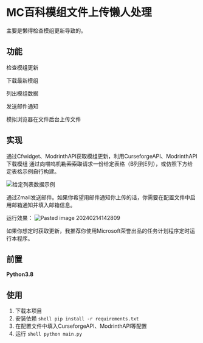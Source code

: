 # MC百科模组文件上传懒人处理
主要是懒得检查模组更新导致的。
## 功能
检查模组更新

下载最新模组

列出模组数据

发送邮件通知

模拟浏览器在文件后台上传文件

## 实现
通过Cfwidget、ModrinthAPI获取模组更新，利用CurseforgeAPI、ModrinthAPI下载模组
通过向喵呜机~~勒索索取~~请求一份给定表格（B列到E列），或仿照下方给定表格示例自行构建。

![给定列表数据示例](https://github.com/IBeiKui/MCMOD-mod-updater/assets/50074117/0a1f0fb3-12ae-4f92-b429-7d1b5c61e7df)

通过Zmail发送邮件。如果你希望用邮件通知你上传的话，你需要在配置文件中启用邮箱通知并填入邮箱信息。

运行效果：
![Pasted image 20240214142809](https://github.com/IBeiKui/MCMOD-mod-updater/assets/50074117/116e2e48-403b-40d8-90ea-822ebcc99665)

如果你想定时获取更新，我推荐你使用Microsoft荣誉出品的任务计划程序定时运行本程序。

## 前置
**Python3.8**

## 使用
1. 下载本项目
2. 安装依赖
```shell pip install -r requirements.txt```
3. 在配置文件中填入CurseforgeAPI、ModrinthAPI等配置
4. 运行
```shell python main.py```
